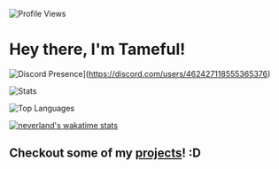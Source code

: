 ![Profile Views](https://komarev.com/ghpvc/?username=Tameful&color=orange)
# Hey there, I'm Tameful!

![Discord Presence](https://lanyard.cnrad.dev/api/462427118555365376)](https://discord.com/users/462427118555365376)

![Stats](https://github-readme-stats.vercel.app/api?username=Tameful&theme=dracula&count_private=true&show_icons=true)

![Top Languages](https://github-readme-stats.vercel.app/api/top-langs?username=Tameful&theme=dracula&count_private=true&show_icons=true&langs_count=10&layout=compact)

[![neverland's wakatime stats](https://github-readme-stats.vercel.app/api/wakatime?username=neverland&theme=dracula)](https://wakatime.com/neverland)

## Checkout some of my [projects](https://github.com/imneverland?tab=repositories)! :D
<!--
**Tameful/Tameful** is a ✨ _special_ ✨ repository because its `README.md` (this file) appears on your GitHub profile.

Here are some ideas to get you started:

- 🔭 I’m currently working on ...
- 🌱 I’m currently learning ...
- 👯 I’m looking to collaborate on ...
- 🤔 I’m looking for help with ...
- 💬 Ask me about ...
- 📫 How to reach me: ...
- 😄 Pronouns: ...
- ⚡ Fun fact: ...
-->
